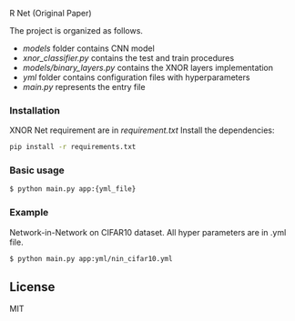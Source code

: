 R Net (Original Paper)

The project is organized as follows.

  - *models* folder contains CNN model
  - *xnor_classifier.py* contains the test and train procedures
  - *models/binary_layers.py* contains the XNOR layers implementation
  - *yml* folder contains configuration files with hyperparameters
  - *main.py* represents the entry file

### Installation

XNOR Net requirement are in *requirement.txt*
Install the dependencies:

```sh
pip install -r requirements.txt
```
### Basic usage
```sh
$ python main.py app:{yml_file}
```
### Example 
Network-in-Network on CIFAR10 dataset. All hyper parameters are in .yml file. 
```sh
$ python main.py app:yml/nin_cifar10.yml
```


License
----

MIT




